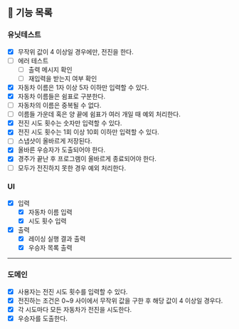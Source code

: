 ## 🚀 기능 목록

### 유닛테스트

- [x] 무작위 값이 4 이상일 경우에만, 전진을 한다.
- [ ] 에러 테스트
  - [ ] 출력 메시지 확인
  - [ ] 재입력을 받는지 여부 확인
- [x] 자동차 이름은 1자 이상 5자 이하만 입력할 수 있다.
- [x] 자동차 이름들은 쉼표로 구분한다.
- [ ] 자동차의 이름은 중복될 수 없다.
- [ ] 이름들 가운데 혹은 양 끝에 쉼표가 여러 개일 때 예외 처리한다.
- [x] 전진 시도 횟수는 숫자만 입력할 수 있다.
- [x] 전진 시도 횟수는 1회 이상 10회 이하만 입력할 수 있다.
- [ ] 스냅샷이 올바르게 저장된다.
- [x] 올바른 우승자가 도출되어야 한다.
- [x] 경주가 끝난 후 프로그램이 올바르게 종료되어야 한다.
- [ ] 모두가 전진하지 못한 경우 예외 처리한다.

### UI

- [x] 입력
  - [x] 자동차 이름 입력
  - [x] 시도 횟수 입력
- [x] 출력
  - [x] 레이싱 실행 결과 출력
  - [x] 우승자 목록 출력

---

### 도메인

- [x] 사용자는 전진 시도 횟수를 입력할 수 있다.
- [x] 전진하는 조건은 0~9 사이에서 무작위 값을 구한 후 해당 값이 4 이상일 경우다.
- [x] 각 시도마다 모든 자동차가 전진을 시도한다.
- [x] 우승자를 도출한다.
